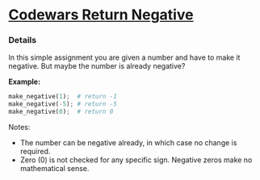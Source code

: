 # [Codewars Return Negative](https://www.codewars.com/kata/55685cd7ad70877c23000102/python)

### Details
In this simple assignment you are given a number and have to make it negative. But maybe the number is already negative?

**Example:**
```python
make_negative(1);  # return -1
make_negative(-5); # return -5
make_negative(0);  # return 0
```

Notes:

- The number can be negative already, in which case no change is required.
- Zero (0) is not checked for any specific sign. Negative zeros make no mathematical sense.